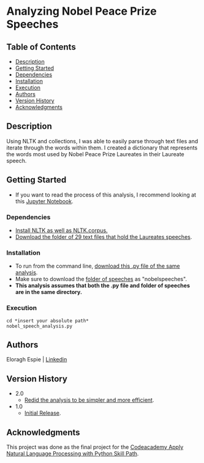 # Analyzing Nobel Peace Prize Speeches

## Table of Contents
- [Description](#description)
- [Getting Started](#getting-started)
- [Dependencies](#dependencies)
- [Installation](#installation)
- [Execution](#execution)
- [Authors](#authors)
- [Version History](#version-history)
- [Acknowledgments](#acknowledgments)

## Description

Using NLTK and collections, I was able to easily parse through text files and iterate through the words within them. I created a dictionary that represents the
words most used by Nobel Peace Prize Laureates in their Laureate speech.

## Getting Started

* If you want to read the process of this analysis, I recommend looking at this [Jupyter Notebook](https://github.com/eloragh/nobel_speeches_freq_analysis-1/blob/main/ns_speech_analysis_redo.ipynb).

### Dependencies

* [Install NLTK as well as NLTK.corpus.](https://www.nltk.org/install.html)
* [Download the folder of 29 text files that hold the Laureates speeches](https://github.com/eloragh/nobel_speeches_freq_analysis-1/tree/main/nobelspeeches).

### Installation

* To run from the command line, [download this .py file of the same analysis](https://github.com/eloragh/nobel_speeches_freq_analysis-1/blob/main/nobel_speech_analysis.py).
* Make sure to download the [folder of speeches](https://github.com/eloragh/nobel_speeches_freq_analysis-1/tree/main/nobelspeeches) as "nobelspeeches". 
* **This analysis assumes that both the .py file and folder of speeches are in the same directory.**

### Execution

```
cd *insert your absolute path*
nobel_speech_analysis.py
```

## Authors

Eloragh Espie |
[Linkedin](https://www.linkedin.com/in/eloraghespie/)

## Version History

* 2.0
    * [Redid the analysis to be simpler and more efficient](https://github.com/eloragh/Nobel-Laureate-Speeches-Analysis/tree/main/Project%20Revisted%20-%202022).
* 1.0
    * [Initial Release](https://github.com/eloragh/Nobel-Laureate-Speeches-Analysis/tree/main/Initial%20Project%20-%202021).

## Acknowledgments

This project was done as the final project for the [Codeacademy Apply Natural Language Processing with Python Skill Path](https://www.codecademy.com/learn/paths/natural-language-processing).
